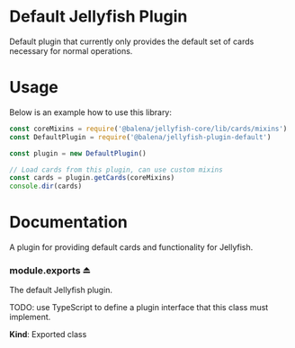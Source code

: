 # Default Jellyfish Plugin

Default plugin that currently only provides the default set of cards necessary for normal operations.

# Usage

Below is an example how to use this library:

```js
const coreMixins = require('@balena/jellyfish-core/lib/cards/mixins')
const DefaultPlugin = require('@balena/jellyfish-plugin-default')

const plugin = new DefaultPlugin()

// Load cards from this plugin, can use custom mixins
const cards = plugin.getCards(coreMixins)
console.dir(cards)
```

# Documentation

A plugin for providing default cards and functionality for Jellyfish.

<a name="exp_module_plugin--module.exports"></a>

### module.exports ⏏
The default Jellyfish plugin.

TODO: use TypeScript to define a plugin interface
that this class must implement.

**Kind**: Exported class  
